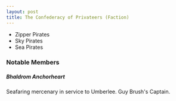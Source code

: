 ```yaml
---
layout: post
title: The Confederacy of Privateers (Faction)
---
```


- Zipper Pirates
- Sky Pirates
- Sea Pirates

### Notable Members

##### **Bhaldrom Anchorheart**

Seafaring mercenary in service to Umberlee. Guy Brush's Captain.
